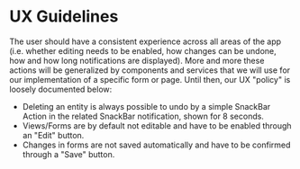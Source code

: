 # UX Guidelines
The user should have a consistent experience across all areas of the app
(i.e. whether editing needs to be enabled, how changes can be undone, how and how long notifications are displayed).
More and more these actions will be generalized by components and services that we will use for our implementation of a specific form or page.
Until then, our UX "policy" is loosely documented below:

- Deleting an entity is always possible to undo by a simple SnackBar Action in the related SnackBar notification, shown for 8 seconds.
- Views/Forms are by default not editable and have to be enabled through an "Edit" button.
- Changes in forms are not saved automatically and have to be confirmed through a "Save" button.
